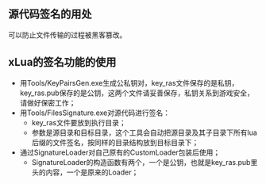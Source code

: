 ## 源代码签名的用处

可以防止文件传输的过程被黑客篡改。

## xLua的签名功能的使用

* 用Tools/KeyPairsGen.exe生成公私钥对，key_ras文件保存的是私钥，key_ras.pub保存的是公钥，这两个文件请妥善保存，私钥关系到游戏安全，请做好保密工作；
* 用Tools/FilesSignature.exe对源代码进行签名：
  * key_ras文件要放到执行目录；
  * 参数是源目录和目标目录，这个工具会自动把源目录及其子目录下所有lua后缀的文件签名，按同样的目录结构放到目标目录下；
* 通过SignatureLoader对自己原有的CustomLoader包装后使用；
  * SignatureLoader的构造函数有两个，一个是公钥，也就是key_ras.pub里头的内容，一个是原来的Loader；


